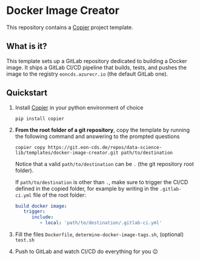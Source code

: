 # Docker Image Creator

This repository contains a [Copier](https://copier.readthedocs.io/en/stable/) project template.

## What is it?

This template sets up a GitLab repository dedicated to building a Docker image.
It ships a GitLab CI/CD pipeline that builds, tests, and pushes the image to the registry `eoncds.azurecr.io` (the default GitLab one).

## Quickstart

1. Install [Copier](https://copier.readthedocs.io/en/stable/) in your python environment of choice

   ```console
   pip install copier
   ```

2. **From the root folder of a git repository**, copy the template by running the following command and answering to the prompted questions

   ```console
   copier copy https://git.eon-cds.de/repos/data-science-lib/templates/docker-image-creator.git path/to/destination
   ```

   Notice that a valid `path/to/destination` can be `.` (the git repository root folder).

   If `path/to/destination` is other than `.`, make sure to trigger the CI/CD defined in the copied folder, for example by writing in the `.gitlab-ci.yml` file of the root folder:

   ```yaml
   build docker image:
      trigger:
         include:
            - local: 'path/to/destination/.gitlab-ci.yml'
   ```

3. Fill the files `Dockerfile`, `determine-docker-image-tags.sh`, (optional) `test.sh`
4. Push to GitLab and watch CI/CD do everything for you 😉
